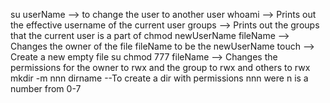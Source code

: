 su userName --> to change the user to another user
whoami --> Prints out the effective username of the current user
groups --> Prints out the groups that the current user is a part of
chmod newUserName fileName --> Changes the owner of the file fileName to be the newUserName 
touch --> Create a new empty file 
su chmod 777 fileName --> Changes the permissions for the owner to rwx and the group to rwx and others to rwx
mkdir -m nnn dirname --To create a dir with permissions nnn were n is a number from 0-7

